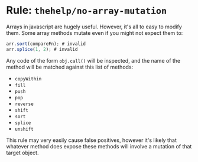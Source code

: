 # Rule: `thehelp/no-array-mutation`

Arrays in javascript are hugely useful. However, it's all to easy to modify them. Some array methods mutate even if you might not expect them to:

```javascript
arr.sort(compareFn); # invalid
arr.splice(1, 2); # invalid
```

Any code of the form `obj.call()` will be inspected, and the name of the method will be matched against this list of methods:

  - `copyWithin`
  - `fill`
  - `push`
  - `pop`
  - `reverse`
  - `shift`
  - `sort`
  - `splice`
  - `unshift`

This rule may very easily cause false positives, however it's likely that whatever method does expose these methods will involve a mutation of that target object.
